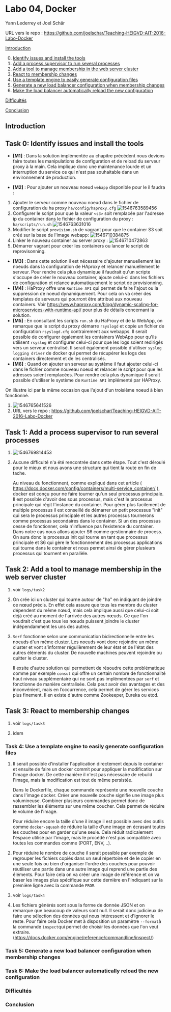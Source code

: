 # Labo 04, Docker

Yann Lederrey et Joel Schär

URL vers le repo : https://github.com/joelschar/Teaching-HEIGVD-AIT-2016-Labo-Docker



[Introduction](#introduction)

0. [Identify issues and install the tools](#task-0)
1. [Add a process supervisor to run several processes](#task-1)
2. [Add a tool to manage membership in the web server cluster](#task-2)
3. [React to membership changes](#task-3)
4. [Use a template engine to easily generate configuration files](#task-4)
5. [Generate a new load balancer configuration when membership changes](#task-5)
6. [Make the load balancer automatically reload the new configuration](#task-6)

[Difficultés](#difficulties)

[Conclusion](#conclusion)

## <a name="introduction"></a> Introduction



## <a name="task-0"></a> Task 0: Identify issues and install the tools

- **[M1]** :  Dans la solution implémentée au chapitre précédent nous devions faire toutes les manipulations de configuration et de reload du serveur proxy à la main. Cela implique donc une maintenance lourde et un interruption du service ce qui n'est pas souhaitable dans un environnement de production.

- **[M2]** :  Pour ajouter un nouveau noeud `webapp` disponible pour le  il faudra :

1. Ajouter le serveur comme nouveau noeud dans le fichier de configuration du ha proxy `ha/config/haproxy.cfg` 
   ![1546763589456](/home/joel/Switchdrive/HEIG/S-5/AIT/Labos/labo-04-Docker/report/img/1546710081192.png)
2. Configurer le script pour que la valeur `<s3>` soit remplacée par l'adresse ip du container dans le fichier de configuration du proxy : `ha/scripts/run.sh`
   ![1546763631016](/home/joel/Switchdrive/HEIG/S-5/AIT/Labos/labo-04-Docker/report/img/1546763631016.png)
3. Modifier le script `provision.sh` de vagrant pour que le container S3 soit créé sur la base de l'image webapp:
   ![1546710384875](/home/joel/Switchdrive/HEIG/S-5/AIT/Labos/labo-04-Docker/report/img/1546710384875.png)
4. Linker le nouveau container au server proxy : 
   ![1546710472863](/home/joel/Switchdrive/HEIG/S-5/AIT/Labos/labo-04-Docker/report/img/1546710472863.png)
5. Démarrer vagrant pour créer les containers ou lancer le script de reprovisonning.

- **[M3]** : Dans cette solution il est nécessaire d'ajouter manuellement les noeuds dans la configuration de HAproxy et relancer manuellement le serveur. 
  Pour rendre cela plus dynamique il faudrait qu'un scripte s'occupe de créer le nouveau container, ajoute celui-ci dans les fichiers de configuration et relance automatiquement le script de provisionning.
- **[M4]** : HaProxy offre une `Runtime API` qui permet de faire l'ajout ou la suppression de noeud dynamiquement. Pour cela on va créer des templates de serveurs qui pourront être attribué aux nouveau containers.
  Voir https://www.haproxy.com/blog/dynamic-scaling-for-microservices-with-runtime-api/ pour plus de détails concernant la solution.
- **[M5]** : En consultant les scripts `run.sh` du HaProxy et de la WebApp, on remarque que le script du proxy démarre `rsyslogd` et copie un fichier de configuration `rsyslogd.cfg` contrairement aux webapps. Il serait possible de configurer également les containers WebApp pour qu'ils utilisent `rsyslog` et configurer celui-ci pour que les logs soient redirigés vers un serveur centralisé.
  Il serait également possible d'utiliser `syslog logging driver` de docker qui permet de récupérer les logs des containers directement et de les centralisés.
- **[M6]** : Quand on ajouter un serveur au système il faut ajouter celui-ci dans le fichier comme nouveau noeud et relancer le script pour que les adresses soient remplacées. Pour rendre cela plus dynamique il serait possible d'utiliser le système de `Runtime API` implémenté par HAProxy.

On illustre ici par la même occasion que l'ajout d'un troisième noeud à bien fonctionné.

1. ![1546765641526](/home/joel/Switchdrive/HEIG/S-5/AIT/Labos/labo-04-Docker/report/img/1546765641526.png)
2. URL vers le repo : https://github.com/joelschar/Teaching-HEIGVD-AIT-2016-Labo-Docker

## <a name="task-1"></a> Task 1: Add a process supervisor to run several processes

1. ![1546769814453](/home/joel/Switchdrive/HEIG/S-5/AIT/Labos/labo-04-Docker/report/img/1546769814453.png)

2. Aucune difficulté n'a été rencontrée dans cette étape. Tout c'est déroulé pour le mieux et nous avons une structure qui tient la route en fin de tache.

   Au niveau du fonctionnent, comme expliqué dans cet article ( https://docs.docker.com/config/containers/multi-service_container/ ), docker est conçu pour ne faire tourner qu'un seul processus principale. Il est possible d'avoir des sous processus, mais c'est le processus principale qui régit l'instance du container. 
   Pour gérer plus facilement de multiple processus il est conseillé de démarrer un petit processus "init" qui sera le processus principale et les autres processus tournerons comme processus secondaires dans le container. Si un des processus cesse de fonctionner, cela n'influence pas l’existence du container.
   Dans notre cas nous allons ajouter S6 comme gestionnaire de process. On aura donc le processus init qui tourne en tant que processus principale et S6 qui gère le fonctionnement des processus applications qui tourne dans le container et nous permet ainsi de gérer plusieurs processus qui tournent en parallèle.


## <a name="task-2"></a> Task 2: Add a tool to manage membership in the web server cluster

1. voir `logs/task2`

2. On crée ici un cluster qui tourne autour de "ha" en indiquant de joindre ce nœud précis. En effet cela assure que tous les membre du cluster dépendent du même nœud, mais cela implique aussi que celui-ci soit déjà créé au moment de l'arrivée des autres nœuds. Ce que l'on voudrait c'est que tous les nœuds puissent joindre le cluster indépendamment les uns des autres.

3. `Serf` fonctionne selon une communication bidirectionnelle entre les noeuds d'un même cluster. Les noeuds vont donc rejoindre un même cluster et vont s'informer régulièrement de leur état et de l'état des autres éléments du cluster. De nouvelle machines peuvent rejoindre ou quitter le cluster.

   Il exsite d'autre solution qui permettent de résoudre cette problématique comme par exemple `consul` qui offre un certain nombre de fonctionnalité haut niveau supplémentaire qui ne sont pas implémentées par `serf` et fonctionne de manière centralisée. Cela peut avoir des avantages et des inconvénient, mais en l’occurrence, cela permet de gérer les services plus finement.
   Il en existe d'autre comme Zookeeper, Eureka ou etcd.


## <a name="task-3"></a> Task 3: React to membership changes

1. voir `logs/task3`

2. idem


### <a name="task-4"></a> Task 4: Use a template engine to easily generate configuration files

1. Il serait possible d'installer l'application directement depuis le container et ensuite de faire un docker commit pour appliquer la modification sur l'image docker. De cette manière il n'est pas nécessaire de rebuild l'image, mais la modification est tout de même persistée.

   Dans le Dockerfile, chaque commande représente une nouvelle couche dans l'image docker. Créer une nouvelle couche signifie une image plus volumineuse. Combiner plusieurs commandes permet donc de rassembler les éléments sur une même coucher. Cela permet de réduire le volume de l'image.

   Pour réduire encore la taille d'une il image il est possible avec des outils comme `docker-squash` de réduire la taille d'une image en écrasant toutes les couches pour en garder qu'une seule. Cela réduit radicalement l'espace utilisé par l'image, mais le procédé n'est pas compatible avec toutes les commandes comme (PORT, ENV, ..).

2. Pour réduire le nombre de couche il serait possible par exemple de regrouper les fichiers copiés dans un seul répertoire et de le copier en une seule fois ou bien d'organiser l'ordre des couches pour pouvoir réutiliser une partie dans une autre image qui reprend une partie des éléments. Pour faire cela on va créer une image de référence et on va baser les images plus spécifique sur cette dernière en l'indiquant sur la première ligne avec la commande `FROM`.

3. voir `logs/task4`

4. Les fichiers générés sont sous la forme de donnée JSON et on remarque que beaucoup de valeurs sont null. Il serait donc judicieux de faire une sélection des données qui nous intéressent et d'ignorer le reste. Pour faire cela Docker met à disposition un paramètre `--format`à la commande `inspect`qui permet de choisir les données que l'on veut extraire. (https://docs.docker.com/engine/reference/commandline/inspect/)

### <a name="task-5"></a> Task 5: Generate a new load balancer configuration when membership changes

### <a name="task-6"></a> Task 6: Make the load balancer automatically reload the new configuration

### <a name="difficulties"></a> Difficultés

### <a name="conclusion"></a> Conclusion

### 